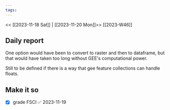 ```yaml
---
tags:
---
```

<< [[2023-11-18 Sat]] | [[2023-11-20 Mon]]>>
[[2023-W46]]

## Daily report

One option would have been to convert to raster and then to dataframe, but that would have taken too long without GEE's computational power.

Still to be defined if there is a way that gee feature collections can handle floats.

## Make it so
- [x] grade FSCI ✅ 2023-11-19


